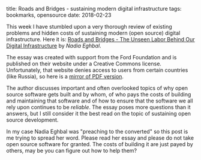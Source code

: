 title: Roads and Bridges - sustaining modern digital infrastructure
tags: bookmarks, opensource
date: 2018-02-23

This week I have stumbled upon a very thorough review of existing problems and
hidden costs of sustaining modern (open source) digital infrastructure. Here it
is: [Roads and Bridges - The Unseen Labor Behind Our Digital
Infrastructure][original] by *Nadia Eghbal*.

The essay was created with support from the Ford Foundation and is published on
their website under a Creative Commons license. Unfortunately, that website
denies access to users from certain countries (like Russia), so here is a
[mirror of PDF version][mirror].

The author discusses important and often overlooked topics of why open source
software gets built and by whom, of who pays the costs of building and
maintaining that software and of how to ensure that the software we all rely
upon continues to be *reliable*. The essay poses more questions than it
answers, but I still consider it the best read on the topic of sustaining open
source development.

In my case Nadia Eghbal was "preaching to the converted" so this post is me
trying to spread her word. Please read her essay and please do not take open
source software for granted. The costs of building it are just payed by others,
may be you can figure out how to help them?

[original]: https://www.fordfoundation.org/library/reports-and-studies/roads-and-bridges-the-unseen-labor-behind-our-digital-infrastructure/
[mirror]: {attach}/resources/roads-and-bridges.pdf
